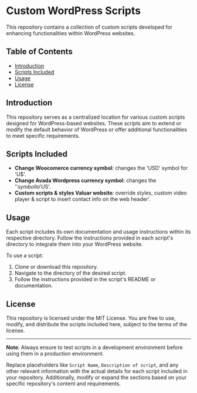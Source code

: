 # Custom WordPress Scripts

This repository contains a collection of custom scripts developed for enhancing functionalities within WordPress websites.

## Table of Contents

- [Introduction](#introduction)
- [Scripts Included](#scripts-included)
- [Usage](#usage)
- [License](#license)

## Introduction

This repository serves as a centralized location for various custom scripts designed for WordPress-based websites. These scripts aim to extend or modify the default behavior of WordPress or offer additional functionalities to meet specific requirements.

## Scripts Included

- **Change Woocomerce currency symbol**: changes the 'USD' symbol for 'U$'.
- **Change Avada Wordpress currency symbol**: changes the '$' symbol to 'U$S'.
- **Custom scripts & styles Valuar website**: override styles, custom video player & script to insert contact info on the web header'.

## Usage

Each script includes its own documentation and usage instructions within its respective directory. Follow the instructions provided in each script's directory to integrate them into your WordPress website.

To use a script:
1. Clone or download this repository.
2. Navigate to the directory of the desired script.
3. Follow the instructions provided in the script's README or documentation.

## License

This repository is licensed under the MIT License. You are free to use, modify, and distribute the scripts included here, subject to the terms of the license.

---

**Note**: Always ensure to test scripts in a development environment before using them in a production environment.

Replace placeholders like `Script Name`, `Description of script`, and any other relevant information with the actual details for each script included in your repository. Additionally, modify or expand the sections based on your specific repository's content and requirements.